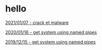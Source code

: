 # hello

[2021/01/07 - crack et malware](2021/01/07/crack-malware.md)

[2020/01/16 - get system using named pipes](2020/01/16/get-system.md)

[2019/12/15 - get system using named pipes](2019/12/15/cracking-licence.md)
